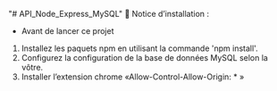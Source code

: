 "# API_Node_Express_MySQL" 
	Notice d’installation :
- Avant de lancer ce projet
1.	Installez les paquets npm en utilisant la commande 'npm install'.
2.	Configurez la configuration de la base de données MySQL selon la vôtre.
3.	Installer l’extension chrome «Allow-Control-Allow-Origin: * »
